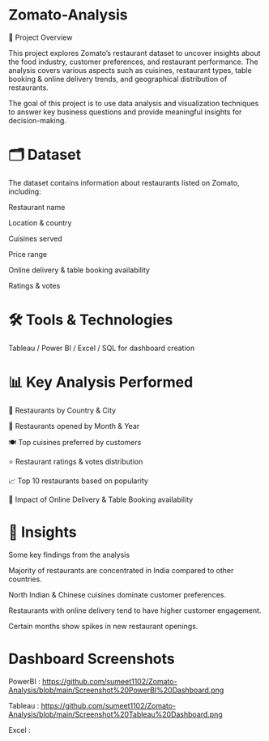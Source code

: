 # Zomato-Analysis

📌 Project Overview

This project explores Zomato’s restaurant dataset to uncover insights about the food industry, customer preferences, and restaurant performance. 
The analysis covers various aspects such as cuisines, restaurant types, table booking & online delivery trends, and geographical distribution of restaurants.

The goal of this project is to use data analysis and visualization techniques to answer key business questions and provide meaningful insights for decision-making.

# 🗂 Dataset

The dataset contains information about restaurants listed on Zomato, including:

Restaurant name

Location & country

Cuisines served

Price range

Online delivery & table booking availability

Ratings & votes

# 🛠 Tools & Technologies

Tableau / Power BI / Excel / SQL for dashboard creation 

# 📊 Key Analysis Performed

📍 Restaurants by Country & City

📆 Restaurants opened by Month & Year

🍽️ Top cuisines preferred by customers

⭐ Restaurant ratings & votes distribution

📈 Top 10 restaurants based on popularity

🛒 Impact of Online Delivery & Table Booking availability

# 📌 Insights

Some key findings from the analysis 

Majority of restaurants are concentrated in India compared to other countries.

North Indian & Chinese cuisines dominate customer preferences.

Restaurants with online delivery tend to have higher customer engagement.

Certain months show spikes in new restaurant openings.

# Dashboard Screenshots

PowerBI : https://github.com/sumeet1102/Zomato-Analysis/blob/main/Screenshot%20PowerBI%20Dashboard.png

Tableau : https://github.com/sumeet1102/Zomato-Analysis/blob/main/Screenshot%20Tableau%20Dashboard.png

Excel :
